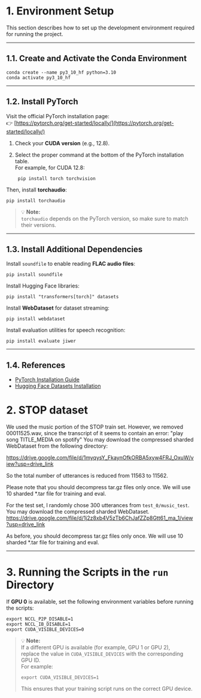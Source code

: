 # 1. Environment Setup

This section describes how to set up the development environment required for running the project.

---

## 1.1. Create and Activate the Conda Environment

    conda create --name py3_10_hf python=3.10
    conda activate py3_10_hf

---

## 1.2. Install PyTorch

Visit the official PyTorch installation page:  
👉 [https://pytorch.org/get-started/locally/](https://pytorch.org/get-started/locally/)

1. Check your **CUDA version** (e.g., 12.8).  
2. Select the proper command at the bottom of the PyTorch installation table.  
   For example, for CUDA 12.8:

        pip install torch torchvision

Then, install **torchaudio**:

    pip install torchaudio

> 💡 **Note:**  
> `torchaudio` depends on the PyTorch version, so make sure to match their versions.

---

## 1.3. Install Additional Dependencies

Install `soundfile` to enable reading **FLAC audio files**:

    pip install soundfile

Install Hugging Face libraries:

    pip install "transformers[torch]" datasets

Install **WebDataset** for dataset streaming:

    pip install webdataset

Install evaluation utilities for speech recognition:

    pip install evaluate jiwer

---

## 1.4. References

- [PyTorch Installation Guide](https://pytorch.org/get-started/locally/)  
- [Hugging Face Datasets Installation](https://huggingface.co/docs/datasets/installation)



# 2. STOP dataset

We used the music portion of the STOP train set.
However, we removed 00011525.wav, since the transcript of it seems to contain an error: "play song TITLE_MEDIA on spotify"
You may download the compressed sharded WebDataset from the following directory:

https://drive.google.com/file/d/1myqysY_FkaynOfkORBA5xyw4FRJ_OxuW/view?usp=drive_link

So the total number of utterances is reduced from 11563 to 11562.

Please note that you should decompress tar.gz files only once. We will use 10 sharded *.tar file for training and eval.

For the test set, I randomly chose 300 utterances from `test_0/music_test`. You may download the compressed sharded WebDataset.
https://drive.google.com/file/d/1j2z8xb4V5zTb6ChJafZZp8Gtt61_ma_1/view?usp=drive_link

As before, you should decompress tar.gz files only once. We will use 10 sharded *.tar file for training and eval.

---

# 3. Running the Scripts in the `run` Directory

If **GPU 0** is available, set the following environment variables before running the scripts:

    export NCCL_P2P_DISABLE=1
    export NCCL_IB_DISABLE=1
    export CUDA_VISIBLE_DEVICES=0

> 💡 **Note:**  
> If a different GPU is available (for example, GPU 1 or GPU 2),  
> replace the value in `CUDA_VISIBLE_DEVICES` with the corresponding GPU ID.  
> For example:
>
>     export CUDA_VISIBLE_DEVICES=1
>
> This ensures that your training script runs on the correct GPU device.
